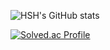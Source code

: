 ![HSH's GitHub stats](https://github-readme-stats.vercel.app/api?username=Hansanghyun-github&show_icons=true)

[![Solved.ac Profile](http://mazassumnida.wtf/api/v2/generate_badge?boj=tkdgus5828)](https://solved.ac/tkdgus5828/)

<!--
**Hansanghyun-github/Hansanghyun-github** is a ✨ _special_ ✨ repository because its `README.md` (this file) appears on your GitHub profile.

Here are some ideas to get you started:

- 🔭 I’m currently working on ...
- 🌱 I’m currently learning ...
- 👯 I’m looking to collaborate on ...
- 🤔 I’m looking for help with ...
- 💬 Ask me about ...
- 📫 How to reach me: ...
- 😄 Pronouns: ...
- ⚡ Fun fact: ...
-->

